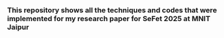 ### This repository shows all the techniques and codes that were implemented for my research paper for SeFet 2025  at MNIT Jaipur
